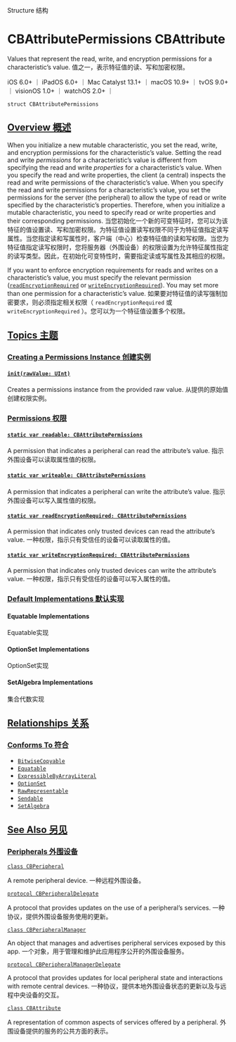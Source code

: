 Structure 结构

# CBAttributePermissions CBAttribute

Values that represent the read, write, and encryption permissions for a characteristic’s value.
值之一，表示特征值的读、写和加密权限。

iOS 6.0+ ｜ iPadOS 6.0+ ｜ Mac Catalyst 13.1+ ｜ macOS 10.9+ ｜ tvOS 9.0+ ｜ visionOS 1.0+ ｜ watchOS 2.0+ ｜ 

```
struct CBAttributePermissions
```



## [Overview 概述](https://developer.apple.com/documentation/corebluetooth/cbattributepermissions#overview)

When you initialize a new mutable characteristic, you set the read, write, and encryption permissions for the characteristic’s value. Setting the read and write *permissions* for a characteristic’s value is different from specifying the read and write *properties* for a characteristic’s value. When you specify the read and write properties, the client (a central) inspects the read and write permissions of the characteristic’s value. When you specify the read and write permissions for a characteristic’s value, you set the permissions for the server (the peripheral) to allow the type of read or write specified by the characteristic’s properties. Therefore, when you initialize a mutable characteristic, you need to specify read or write properties and their corresponding permissions.
当您初始化一个新的可变特征时，您可以为该特征的值设置读、写和加密权限。为特征值设置读写权限不同于为特征值指定读写属性。当您指定读和写属性时，客户端（中心）检查特征值的读和写权限。当您为特征值指定读写权限时，您将服务器（外围设备）的权限设置为允许特征属性指定的读写类型。因此，在初始化可变特性时，需要指定读或写属性及其相应的权限。

If you want to enforce encryption requirements for reads and writes on a characteristic’s value, you must specify the relevant permission ([`readEncryptionRequired`](https://developer.apple.com/documentation/corebluetooth/cbattributepermissions/readencryptionrequired) or [`writeEncryptionRequired`](https://developer.apple.com/documentation/corebluetooth/cbattributepermissions/writeencryptionrequired)). You may set more than one permission for a characteristic’s value.
如果要对特征值的读写强制加密要求，则必须指定相关权限（ `readEncryptionRequired` 或 `writeEncryptionRequired` ）。您可以为一个特征值设置多个权限。



## [Topics 主题](https://developer.apple.com/documentation/corebluetooth/cbattributepermissions#topics)

### [Creating a Permissions Instance 创建实例](https://developer.apple.com/documentation/corebluetooth/cbattributepermissions#Creating-a-Permissions-Instance)

#### [`init(rawValue: UInt)`](https://developer.apple.com/documentation/corebluetooth/cbattributepermissions/init(rawvalue:))

Creates a permissions instance from the provided raw value.
从提供的原始值创建权限实例。



### [Permissions 权限](https://developer.apple.com/documentation/corebluetooth/cbattributepermissions#Permissions)

#### [`static var readable: CBAttributePermissions`](https://developer.apple.com/documentation/corebluetooth/cbattributepermissions/readable)

A permission that indicates a peripheral can read the attribute’s value.
指示外围设备可以读取属性值的权限。



#### [`static var writeable: CBAttributePermissions`](https://developer.apple.com/documentation/corebluetooth/cbattributepermissions/writeable)

A permission that indicates a peripheral can write the attribute’s value.
指示外围设备可以写入属性值的权限。



#### [`static var readEncryptionRequired: CBAttributePermissions`](https://developer.apple.com/documentation/corebluetooth/cbattributepermissions/readencryptionrequired)

A permission that indicates only trusted devices can read the attribute’s value.
一种权限，指示只有受信任的设备可以读取属性的值。



#### [`static var writeEncryptionRequired: CBAttributePermissions`](https://developer.apple.com/documentation/corebluetooth/cbattributepermissions/writeencryptionrequired)

A permission that indicates only trusted devices can write the attribute’s value.
一种权限，指示只有受信任的设备可以写入属性的值。



### [Default Implementations 默认实现](https://developer.apple.com/documentation/corebluetooth/cbattributepermissions#Default-Implementations)

#### Equatable Implementations

Equatable实现



#### OptionSet Implementations

OptionSet实现



#### SetAlgebra Implementations

集合代数实现



## [Relationships 关系](https://developer.apple.com/documentation/corebluetooth/cbattributepermissions#relationships)

### [Conforms To 符合](https://developer.apple.com/documentation/corebluetooth/cbattributepermissions#conforms-to)

- [`BitwiseCopyable`](https://developer.apple.com/documentation/Swift/BitwiseCopyable)
- [`Equatable`](https://developer.apple.com/documentation/Swift/Equatable)
- [`ExpressibleByArrayLiteral`](https://developer.apple.com/documentation/Swift/ExpressibleByArrayLiteral)
- [`OptionSet`](https://developer.apple.com/documentation/Swift/OptionSet)
- [`RawRepresentable`](https://developer.apple.com/documentation/Swift/RawRepresentable)
- [`Sendable`](https://developer.apple.com/documentation/Swift/Sendable)
- [`SetAlgebra`](https://developer.apple.com/documentation/Swift/SetAlgebra)



## [See Also 另见](https://developer.apple.com/documentation/corebluetooth/cbattributepermissions#see-also)

### [Peripherals 外围设备](https://developer.apple.com/documentation/corebluetooth/cbattributepermissions#Peripherals)

[`class CBPeripheral`](https://developer.apple.com/documentation/corebluetooth/cbperipheral)

A remote peripheral device.
一种远程外围设备。

[`protocol CBPeripheralDelegate`](https://developer.apple.com/documentation/corebluetooth/cbperipheraldelegate)

A protocol that provides updates on the use of a peripheral’s services.
一种协议，提供外围设备服务使用的更新。

[`class CBPeripheralManager`](https://developer.apple.com/documentation/corebluetooth/cbperipheralmanager)

An object that manages and advertises peripheral services exposed by this app.
一个对象，用于管理和维护此应用程序公开的外围设备服务。

[`protocol CBPeripheralManagerDelegate`](https://developer.apple.com/documentation/corebluetooth/cbperipheralmanagerdelegate)

A protocol that provides updates for local peripheral state and interactions with remote central devices.
一种协议，提供本地外围设备状态的更新以及与远程中央设备的交互。

[`class CBAttribute`](https://developer.apple.com/documentation/corebluetooth/cbattribute)

A representation of common aspects of services offered by a peripheral.
外围设备提供的服务的公共方面的表示。